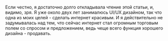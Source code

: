 Если честно, я достаточно долго откладывала чтение этой статьи, и, видимо, зря. 
Я уже около двух лет занималюсь UI/UX дизайном, так что одна из моих целей - сделать интернет красивым. И я действительно не
задумывалась над тем, что сейчас интернет стал огромным торговым полем со спросом и предложением, ведь чеще всего функция хорошего дизайна - продавать.



